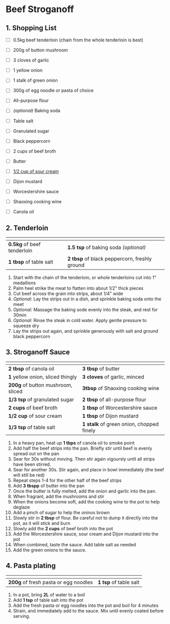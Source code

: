 # Beef Stroganoff

## 1. Shopping List
- [ ] 0.5kg beef tenderloin (chain from the whole tenderloin is best)
- [ ] 200g of button mushroom
- [ ] 3 cloves of garlic
- [ ] 1 yellow onion
- [ ] 1 stalk of green onion
- [ ] 300g of egg noodle or pasta of choice
- [ ] All-purpose flour
- [ ] *(optional)* Baking soda
- [ ] Table salt
- [ ] Granulated sugar
- [ ] Black peppercorn
- [ ] 2 cups of beef broth
- [ ] Butter
- [ ] [1/2 cup of sour cream][1]
- [ ] Dijon mustard
- [ ] Worcestershire sauce
- [ ] Shaoxing cooking wine
- [ ] Canola oil


## 2. Tenderloin
|<!-- -->|<!-- -->|
|---|---|
| **0.5kg** of beef tenderloin | **1.5 tsp** of baking soda *(optional)* |
| **1 tbsp** of table salt | **2 tbsp** of black peppercorn, freshly ground |

1. Start with the chain of the tenderloin, or whole tenderloins cut into 1" medallions
2. Palm heel strike the meat to flatten into about 1/2" thick pieces
3. Cut beef across the grain into strips, about 1/4" wide
4. *Optional:* Lay the strips out in a dish, and sprinkle baking soda onto the meet
5. *Optional:* Massage the baking sode evenly into the steak, and rest for 30min
6. *Optional:* Rinse the steak in cold water. Apply gentle pressure to squeeze dry
7. Lay the strips out again, and sprinkle generously with salt and ground black peppercorn

## 3. Stroganoff Sauce
|<!-- -->|<!-- -->|
|---|---|
| **2 tbsp** of canola oil | **3 tbsp** of butter |
| **1** yellow onion, sliced thingly | **3 cloves** of garlic, minced | 
|**200g** of button mushroom, sliced | **3tbsp** of Shaoxing cooking wine |
| **1/3 tsp** of granulated sugar | **2 tbsp** of all-purpose flour |
| **2 cups** of beef broth | **1 tbsp** of Worcestershire sauce |
| **1/2 cup** of sour cream | **1 tbsp** of Dijon mustard |
| **1/3 tsp** of table salt | **1 stalk** of green onion, chopped finely |

1. In a heavy pan, heat up **1 tbps** of canola oil to smoke point
2. Add half the beef strips into the pan. Briefly stir until beef is evenly spread out on the pan
3. Sear for 30s without moving. Then stir again vigoursly until all strips have been stirred.
4. Sear for another 30s. Stir again, and place in bowl immediately (the beef will still be red)
5. Repeat steps 1-4 for the other half of the beef strips
6. Add **3 tbspp** of butter into the pan
7. Once the butter is fully melted, add the onion and garlic into the pan.
8. When fragrant, add the mushrooms and stir
9. When the onions become soft, add the cooking wine to the pot to help deglaze
10. Add a pinch of sugar to help the oninos brown
11. Slowly stir in **2 tbsp** of flour. Be careful not to dump it directly into the pot, as it will stick and burn
12. Slowly add the **2 cups** of beef broth into the pot
13. Add the Worcestershire sauce, sour cream and Dijon mustard into the pot
14. When combined, taste the sauce. Add table salt as needed
15. Add the green onions to the sauce.

## 4. Pasta plating
|<!-- -->|<!-- -->|
|---|---|
| **200g** of fresh pasta or egg noodles | **1 tsp** of table salt|

1. In a pot, bring **2L** of water to a boil
2. Add **1 tsp** of table salt into the pot 
3. Add the fresh pasta or egg noodles into the pot and boil for 4 minutes
4. Strain, and immediately add to the sauce. Mix until evenly coated before serving.

[1]: https://github.com/nanotalks/recipes/blob/master/Spices%20and%20Sauces/Sour%20Cream.md